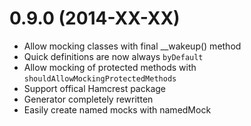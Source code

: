# 0.9.0 (2014-XX-XX)

* Allow mocking classes with final __wakeup() method
* Quick definitions are now always `byDefault`
* Allow mocking of protected methods with `shouldAllowMockingProtectedMethods`
* Support offical Hamcrest package
* Generator completely rewritten
* Easily create named mocks with namedMock
